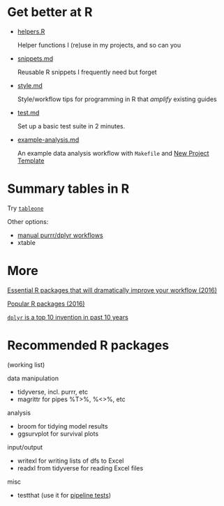 # Get better at R

  * [helpers.R](helpers.R)
	
	Helper functions I (re)use in my projects, and so can you

  * [snippets.md](snippets.md)
	
	Reusable R snippets I frequently need but forget

  * [style.md](style.md)
    
    Style/workflow tips for programming in R that *amplify* existing guides
	
  * [test.md](test.md)
  
    Set up a basic test suite in 2 minutes.

  * [example-analysis.md](example-analysis.md)
  
    An example data analysis workflow with `Makefile` and
    [New Project Template](https://github.com/pavopax/new-project-template)

# Summary tables in R

Try [`tableone`](https://cran.r-project.org/web/packages/tableone/vignettes/introduction.html)

Other options:
* [manual purrr/dplyr workflows](https://stackoverflow.com/a/39586168/3217870)
* xtable

# More

[Essential R packages that will dramatically improve your
workflow (2016)](http://pavopax.github.io/2016/06/a-new-R-workflow-with-dplyr/)

[Popular R packages (2016)](http://pavopax.github.io/2016/09/r-packages/)

[`dplyr` is a top 10 invention in past 10
years](http://pavopax.github.io/2017/02/dplyr-top-10-invention/)

# Recommended R packages

(working list)

data manipulation

  * tidyverse, incl. purrr, etc
  * magrittr for pipes %T>%, %<>%, etc
  
analysis

  * broom for tidying model results
  * ggsurvplot for survival plots

input/output

  * writexl for writing lists of dfs to Excel
  * readxl from tidyverse for reading Excel files
  
misc

  * testthat (use it for [pipeline
    tests](https://github.com/great-expectations/great_expectations))


